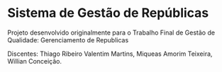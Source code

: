 # Sistema de Gestão de Repúblicas
Projeto desenvolvido originalmente para o Trabalho Final de Gestão de Qualidade: Gerenciamento de Republicas

Discentes: Thiago Ribeiro Valentim Martins, Miqueas Amorim Teixeira, Willian Conceição.

